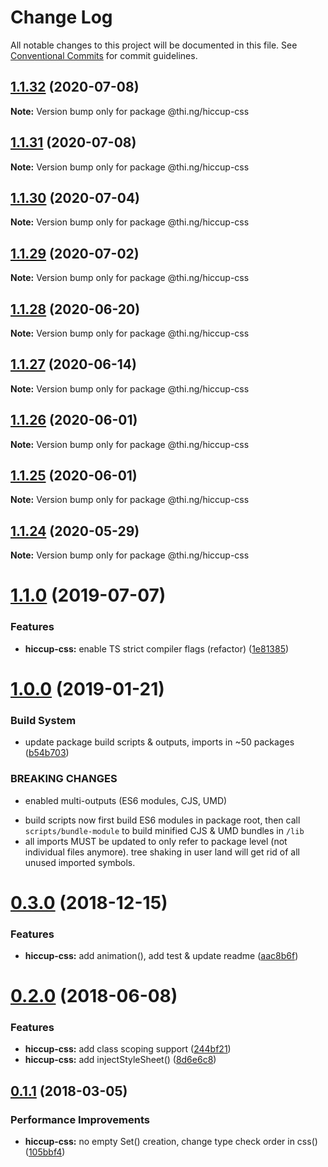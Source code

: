 # Change Log

All notable changes to this project will be documented in this file.
See [Conventional Commits](https://conventionalcommits.org) for commit guidelines.

## [1.1.32](https://github.com/thi-ng/umbrella/compare/@thi.ng/hiccup-css@1.1.31...@thi.ng/hiccup-css@1.1.32) (2020-07-08)

**Note:** Version bump only for package @thi.ng/hiccup-css





## [1.1.31](https://github.com/thi-ng/umbrella/compare/@thi.ng/hiccup-css@1.1.30...@thi.ng/hiccup-css@1.1.31) (2020-07-08)

**Note:** Version bump only for package @thi.ng/hiccup-css





## [1.1.30](https://github.com/thi-ng/umbrella/compare/@thi.ng/hiccup-css@1.1.29...@thi.ng/hiccup-css@1.1.30) (2020-07-04)

**Note:** Version bump only for package @thi.ng/hiccup-css





## [1.1.29](https://github.com/thi-ng/umbrella/compare/@thi.ng/hiccup-css@1.1.28...@thi.ng/hiccup-css@1.1.29) (2020-07-02)

**Note:** Version bump only for package @thi.ng/hiccup-css





## [1.1.28](https://github.com/thi-ng/umbrella/compare/@thi.ng/hiccup-css@1.1.27...@thi.ng/hiccup-css@1.1.28) (2020-06-20)

**Note:** Version bump only for package @thi.ng/hiccup-css





## [1.1.27](https://github.com/thi-ng/umbrella/compare/@thi.ng/hiccup-css@1.1.26...@thi.ng/hiccup-css@1.1.27) (2020-06-14)

**Note:** Version bump only for package @thi.ng/hiccup-css





## [1.1.26](https://github.com/thi-ng/umbrella/compare/@thi.ng/hiccup-css@1.1.25...@thi.ng/hiccup-css@1.1.26) (2020-06-01)

**Note:** Version bump only for package @thi.ng/hiccup-css





## [1.1.25](https://github.com/thi-ng/umbrella/compare/@thi.ng/hiccup-css@1.1.24...@thi.ng/hiccup-css@1.1.25) (2020-06-01)

**Note:** Version bump only for package @thi.ng/hiccup-css





## [1.1.24](https://github.com/thi-ng/umbrella/compare/@thi.ng/hiccup-css@1.1.23...@thi.ng/hiccup-css@1.1.24) (2020-05-29)

**Note:** Version bump only for package @thi.ng/hiccup-css





# [1.1.0](https://github.com/thi-ng/umbrella/compare/@thi.ng/hiccup-css@1.0.19...@thi.ng/hiccup-css@1.1.0) (2019-07-07)

### Features

* **hiccup-css:** enable TS strict compiler flags (refactor) ([1e81385](https://github.com/thi-ng/umbrella/commit/1e81385))

# [1.0.0](https://github.com/thi-ng/umbrella/compare/@thi.ng/hiccup-css@0.3.5...@thi.ng/hiccup-css@1.0.0) (2019-01-21)

### Build System

* update package build scripts & outputs, imports in ~50 packages ([b54b703](https://github.com/thi-ng/umbrella/commit/b54b703))

### BREAKING CHANGES

* enabled multi-outputs (ES6 modules, CJS, UMD)

- build scripts now first build ES6 modules in package root, then call
  `scripts/bundle-module` to build minified CJS & UMD bundles in `/lib`
- all imports MUST be updated to only refer to package level
  (not individual files anymore). tree shaking in user land will get rid of
  all unused imported symbols.

# [0.3.0](https://github.com/thi-ng/umbrella/compare/@thi.ng/hiccup-css@0.2.32...@thi.ng/hiccup-css@0.3.0) (2018-12-15)

### Features

* **hiccup-css:** add animation(), add test & update readme ([aac8b6f](https://github.com/thi-ng/umbrella/commit/aac8b6f))

<a name="0.2.0"></a>
# [0.2.0](https://github.com/thi-ng/umbrella/compare/@thi.ng/hiccup-css@0.1.24...@thi.ng/hiccup-css@0.2.0) (2018-06-08)

### Features

* **hiccup-css:** add class scoping support ([244bf21](https://github.com/thi-ng/umbrella/commit/244bf21))
* **hiccup-css:** add injectStyleSheet() ([8d6e6c8](https://github.com/thi-ng/umbrella/commit/8d6e6c8))

<a name="0.1.1"></a>
## [0.1.1](https://github.com/thi-ng/umbrella/compare/@thi.ng/hiccup-css@0.1.0...@thi.ng/hiccup-css@0.1.1) (2018-03-05)

### Performance Improvements

* **hiccup-css:** no empty Set() creation, change type check order in css() ([105bbf4](https://github.com/thi-ng/umbrella/commit/105bbf4))
